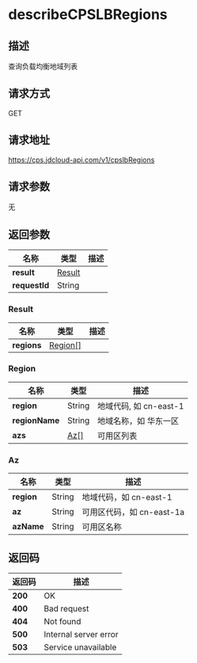 # describeCPSLBRegions


## 描述
查询负载均衡地域列表

## 请求方式
GET

## 请求地址
https://cps.jdcloud-api.com/v1/cpslbRegions


## 请求参数
无


## 返回参数
|名称|类型|描述|
|---|---|---|
|**result**|[Result](#result)| |
|**requestId**|String| |

### <div id="Result">Result</div>
|名称|类型|描述|
|---|---|---|
|**regions**|[Region[]](#region)| |
### <div id="Region">Region</div>
|名称|类型|描述|
|---|---|---|
|**region**|String|地域代码, 如 cn-east-1|
|**regionName**|String|地域名称，如 华东一区|
|**azs**|[Az[]](#az)|可用区列表|
### <div id="Az">Az</div>
|名称|类型|描述|
|---|---|---|
|**region**|String|地域代码，如 cn-east-1|
|**az**|String|可用区代码，如 cn-east-1a|
|**azName**|String|可用区名称|

## 返回码
|返回码|描述|
|---|---|
|**200**|OK|
|**400**|Bad request|
|**404**|Not found|
|**500**|Internal server error|
|**503**|Service unavailable|
